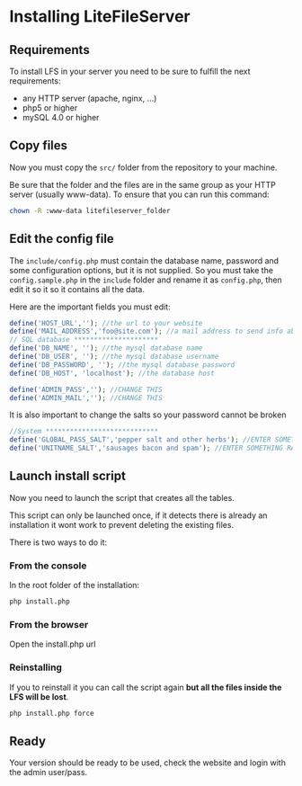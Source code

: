 # Installing LiteFileServer

## Requirements

To install LFS in your server you need to be sure to fulfill the next requirements:

- any HTTP server (apache, nginx, ...)
- php5 or higher
- mySQL 4.0 or higher

## Copy files

Now you must copy the ```src/``` folder from the repository to your machine.

Be sure that the folder and the files are in the same group as your HTTP server (usually www-data). To ensure that you can run this command:
```bash
chown -R :www-data litefileserver_folder
```

## Edit the config file

The ```include/config.php``` must contain the database name, password and some configuration options, but it is not supplied. 
So you must take the ```config.sample.php``` in the ```include``` folder and rename it as ```config.php```, then edit it so it 
so it contains all the data. 

Here are the important fields you must edit:

```php
define('HOST_URL',''); //the url to your website
define('MAIL_ADDRESS','foo@site.com'); //a mail address to send info about pending users waiting for registration
// SQL database *********************
define('DB_NAME', ''); //the mysql database name
define('DB_USER', ''); //the mysql database username
define('DB_PASSWORD', ''); //the mysql database password
define('DB_HOST', 'localhost'); //the database host

define('ADMIN_PASS',''); //CHANGE THIS
define('ADMIN_MAIL',''); //CHANGE THIS
```

It is also important to change the salts so your password cannot be broken
```php
//System ****************************
define('GLOBAL_PASS_SALT','pepper salt and other herbs'); //ENTER SOMETHING RANDOM HERE
define('UNITNAME_SALT','sausages bacon and spam'); //ENTER SOMETHING RANDOM HERE
```

## Launch install script

Now you need to launch the script that creates all the tables. 

This script can only be launched once, if it detects there is already an installation it wont work to prevent deleting the existing files.

There is two ways to do it:

### From the console

In the root folder of the installation:

```bash
php install.php
```

### From the browser

Open the install.php url


### Reinstalling

If you to reinstall it you can call the script again **but all the files inside the LFS will be lost**.

```bash
php install.php force
```

## Ready

Your version should be ready to be used, check the website and login with the admin user/pass.
